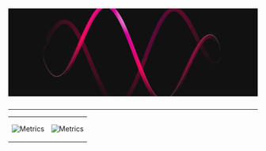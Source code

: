 <!-- <h1 align="center">
  <a href="https://git.io/typing-svg">
    <img src="https://readme-typing-svg.herokuapp.com?font=Fira+Code&weight=700&size=30&pause=1000&color=F70030&center=true&vCenter=true&random=false&width=500&lines=Kind+Rewards%F0%9F%99%8F;I'm+kdex!;Software+Developer" alt="Typing SVG" />
  </a>
</h1>

<div align="center">
  <img src="./assets/title.svg" width="100%" height="auto">
</div>

![](https://media.discordapp.net/attachments/826854221625163788/1182172439308947536/image.png?ex=6583bae1&is=657145e1&hm=838dd2237734342e0d4bae9fd352465bd436988e64d2221eb26af156164ed69b&=&format=webp&quality=lossless) -->

<!--[![spotify-github-profile](https://spotify-github-profile.vercel.app/api/view?uid=fk9akh9s0z39itzkzvmi0i0fc&cover_image=true&theme=default&show_offline=false&background_color=050505&interchange=false&bar_color=1cf109&bar_color_cover=true)](https://github.com/kittinan/spotify-github-profile) -->


<!-- ## ABOUT ME: 

#### The only thing you should know is that I'm always curious to learn the latest in technology. A bit of a cross-platform application development enthusiast. <br><br>

⭐️ Profile [@zKXDEX](https://github.com/zKXDEX) -->


# [![header](assets/a_ca9af840f441cf31b67263cfd2c3996c.gif)](https://zkxdex.github.io/)

---

<table>
<tr>
<td valign="top" width="50%">

![Metrics](https://metrics.lecoq.io/zKXDEX?template=classic&languages=1&base=header%2C%20activity%2C%20community%2C%20repositories%2C%20metadata&base.indepth=false&base.hireable=false&base.skip=false&languages=false&languages.ignored=css%2C%20html%2C%20javascript&languages.limit=8&languages.threshold=0%25&languages.other=false&languages.colors=github&languages.sections=most-used&languages.indepth=false&languages.analysis.timeout=15&languages.analysis.timeout.repositories=7.5&languages.categories=markup%2C%20programming&languages.recent.categories=markup%2C%20programming&languages.recent.load=300&languages.recent.days=14&config.timezone=Europe%2FMadrid)


</td>
<td valign="top" width="50%">

![Metrics](https://metrics.lecoq.io/zKXDEX?template=classic&base.header=0&base.activity=0&base.community=0&base.repositories=0&base.metadata=0&isocalendar=1&achievements=1&base=header%2C%20activity%2C%20community%2C%20repositories%2C%20metadata&base.indepth=false&base.hireable=false&base.skip=false&isocalendar=false&isocalendar.duration=half-year&achievements=false&achievements.threshold=X&achievements.secrets=true&achievements.display=detailed&achievements.limit=5&config.timezone=Europe%2FMadrid)


</td></table>